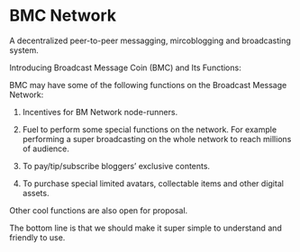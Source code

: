 # BMC Network

A decentralized peer-to-peer messagging, mircoblogging and broadcasting system.

Introducing Broadcast Message Coin (BMC) and Its Functions:

BMC may have some of the following functions on the Broadcast Message Network:

1. Incentives for BM Network node-runners.

2. Fuel to perform some special functions on the network. For example performing a super broadcasting on the whole network to reach millions of audience.

3. To pay/tip/subscribe bloggers’ exclusive contents.

4. To purchase special limited avatars, collectable items and other digital assets.



Other cool functions are also open for proposal.

The bottom line is that we should make it super simple to understand and friendly to use.
